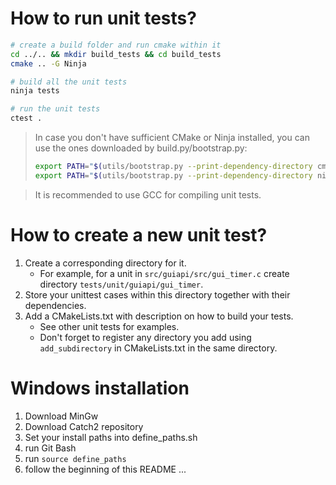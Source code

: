 # How to run unit tests?

```bash
# create a build folder and run cmake within it
cd ../.. && mkdir build_tests && cd build_tests
cmake .. -G Ninja

# build all the unit tests
ninja tests

# run the unit tests
ctest .
```

> In case you don't have sufficient CMake or Ninja installed, you can use the ones downloaded by build.py/bootstrap.py:
>   ```bash
>   export PATH="$(utils/bootstrap.py --print-dependency-directory cmake)/bin:$PATH"
>   export PATH="$(utils/bootstrap.py --print-dependency-directory ninja):$PATH"
>   ```

> It is recommended to use GCC for compiling unit tests.

# How to create a new unit test?

1. Create a corresponding directory for it.
    - For example, for a unit in `src/guiapi/src/gui_timer.c` create directory `tests/unit/guiapi/gui_timer`.
2. Store your unittest cases within this directory together with their dependencies.
3. Add a CMakeLists.txt with description on how to build your tests.
    - See other unit tests for examples.
    - Don't forget to register any directory you add using `add_subdirectory` in CMakeLists.txt in the same directory.

# Windows installation

1. Download MinGw
2. Download Catch2 repository
3. Set your install paths into define_paths.sh
4. run Git Bash
5. run `source define_paths`
6. follow the beginning of this README
...
